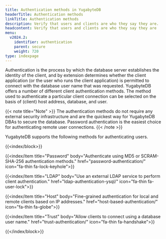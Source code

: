 ```yaml
---
title: Authentication methods in YugabyteDB
headerTitle: Authentication methods
linkTitle: Authentication methods
description: Verify that users and clients are who they say they are.
headcontent: Verify that users and clients are who they say they are
menu:
  v2024.2:
    identifier: authentication
    parent: secure
    weight: 720
type: indexpage
---
```


Authentication is the process by which the database server establishes the identity of the client, and by extension determines whether the client application (or the user who runs the client application) is permitted to connect with the database user name that was requested. YugabyteDB offers a number of different client authentication methods. The method used to authenticate a particular client connection can be selected on the basis of (client) host address, database, and user.

{{< note title="Note" >}}
The authentication methods do not require any external security infrastructure and are the quickest way for YugabyteDB DBAs to secure the database. Password authentication is the easiest choice for authenticating remote user connections.
{{< /note >}}

YugabyteDB supports the following methods for authenticating users.

{{<index/block>}}

  {{<index/item
    title="Password"
    body="Authenticate using MD5 or SCRAM-SHA-256 authentication methods."
    href="password-authentication/"
    icon="fa-thin fa-lock-keyhole">}}

  {{<index/item
    title="LDAP"
    body="Use an external LDAP service to perform client authentication."
    href="ldap-authentication-ysql/"
    icon="fa-thin fa-user-lock">}}

  {{<index/item
    title="Host"
    body="Fine-grained authentication for local and remote clients based on IP addresses."
    href="host-based-authentication/"
    icon="fa-thin fa-globe">}}

  {{<index/item
    title="Trust"
    body="Allow clients to connect using a database user name."
    href="trust-authentication/"
    icon="fa-thin fa-handshake">}}

{{</index/block>}}

